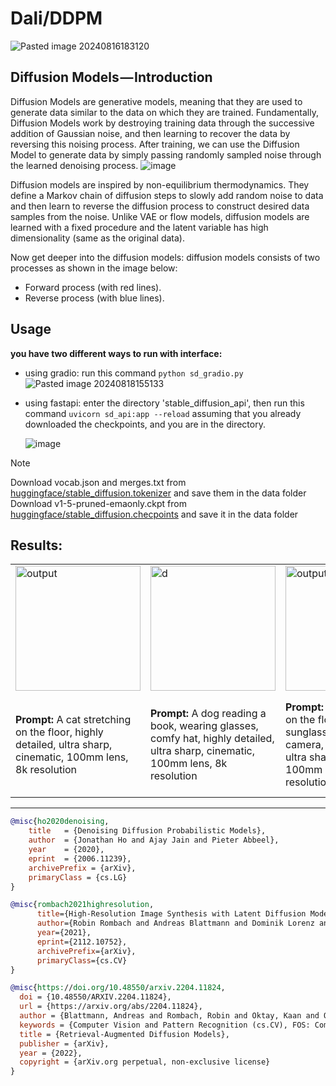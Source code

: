 # Dali/DDPM



![Pasted image 20240816183120](https://github.com/user-attachments/assets/3d9a8ff5-be7d-4c28-ba42-ec89fe2aa031)

## Diffusion Models — Introduction
Diffusion Models are generative models, meaning that they are used to generate data similar to the data on which they are trained. Fundamentally, Diffusion Models work by destroying training data through the successive addition of Gaussian noise, and then learning to recover the data by reversing this noising process. After training, we can use the Diffusion Model to generate data by simply passing randomly sampled noise through the learned denoising process.
![image](https://github.com/user-attachments/assets/9d18359f-dea3-49ec-82de-6a4a15770b39)

Diffusion models are inspired by non-equilibrium thermodynamics. They define a Markov chain of diffusion steps to slowly add random noise to data and then learn to reverse the diffusion process to construct desired data samples from the noise. Unlike VAE or flow models, diffusion models are learned with a fixed procedure and the latent variable has high dimensionality (same as the original data).

Now get deeper into the diffusion models:
diffusion models consists of two processes as shown in the image below:

- Forward process (with red lines).
- Reverse process (with blue lines).


## Usage
**you have two different ways to run with interface:**
- using gradio: run this command `python sd_gradio.py`
  ![Pasted image 20240818155133](https://github.com/user-attachments/assets/41036af9-98cd-4476-9435-74d196c32c35)
- using fastapi: enter the directory 'stable_diffusion_api', then run this command `uvicorn sd_api:app --reload` assuming that you already downloaded the checkpoints, and you are in the directory.

  ![image](https://github.com/user-attachments/assets/bfc61af1-16ce-494e-83cf-70cedee11175)




> [!NOTE]
> Download vocab.json and merges.txt from [huggingface/stable_diffusion.tokenizer](https://huggingface.co/runwayml/stable-diffusion-v1-5/tree/main/tokenizer) and save them in the data folder
> Download v1-5-pruned-emaonly.ckpt from [huggingface/stable_diffusion.checpoints](https://huggingface.co/runwayml/stable-diffusion-v1-5/tree/main) and save it in the data folder





## Results:

<table>
  <tr>
    <td><img src="https://github.com/user-attachments/assets/83f8d84f-754c-49cb-ab33-73eaa66805d3" alt="output" width="200"/></td>
    <td><img src="https://github.com/user-attachments/assets/90104a77-db5b-4031-b91d-d4d89b78b764" alt="d" width="200"/></td>
    <td><img src="https://github.com/user-attachments/assets/24478566-b22e-41be-adcc-e77cd3d9dff9" alt="output_image" width="200"/></td>
    <td><img src="https://github.com/user-attachments/assets/26c059b3-7437-41ab-8307-3a7e4a3793f2" alt="s" width="200"/></td>
    <td><img src="https://github.com/user-attachments/assets/4cba0dfe-38c3-40c1-890d-f83559c49132" alt="test" width="200"/></td>
  </tr>
  <tr>
    <td><b>Prompt:</b> A cat stretching on the floor, highly detailed, ultra sharp, cinematic, 100mm lens, 8k resolution</td>
    <td><b>Prompt:</b> A dog reading a book, wearing glasses, comfy hat, highly detailed, ultra sharp, cinematic, 100mm lens, 8k resolution</td>
    <td><b>Prompt:</b> A dog stretching on the floor wearing sunglasses, looking to the camera, highly detailed, ultra sharp, cinematic, 100mm lens, 8k resolution</td>
    <td><b>Prompt:</b> An astronaut on the moon, highly detailed, ultra sharp, cinematic, 100mm lens, 8k resolution</td>
    <td><b>Prompt:</b> A black dog sitting between a bush and a pair of green pants standing up with nobody inside them, highly detailed, ultra sharp, cinematic, 100mm lens, 8k resolution</td>
  </tr>
</table>



---
```BibTex
@misc{ho2020denoising,
    title   = {Denoising Diffusion Probabilistic Models},
    author  = {Jonathan Ho and Ajay Jain and Pieter Abbeel},
    year    = {2020},
    eprint  = {2006.11239},
    archivePrefix = {arXiv},
    primaryClass = {cs.LG}
}

@misc{rombach2021highresolution,
      title={High-Resolution Image Synthesis with Latent Diffusion Models}, 
      author={Robin Rombach and Andreas Blattmann and Dominik Lorenz and Patrick Esser and Björn Ommer},
      year={2021},
      eprint={2112.10752},
      archivePrefix={arXiv},
      primaryClass={cs.CV}
}

@misc{https://doi.org/10.48550/arxiv.2204.11824,
  doi = {10.48550/ARXIV.2204.11824},
  url = {https://arxiv.org/abs/2204.11824},
  author = {Blattmann, Andreas and Rombach, Robin and Oktay, Kaan and Ommer, Björn},
  keywords = {Computer Vision and Pattern Recognition (cs.CV), FOS: Computer and information sciences, FOS: Computer and information sciences},
  title = {Retrieval-Augmented Diffusion Models},
  publisher = {arXiv},
  year = {2022},  
  copyright = {arXiv.org perpetual, non-exclusive license}
}
```
